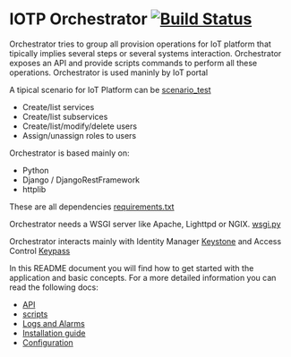 # IOTP Orchestrator [![Build Status](http://ci-iot-deven-01/jenkins/job/IOTP-Orchestrator-Package/badge/icon)](http://ci-iot-deven-01/jenkins/job/IOTP-Orchestrator-Package/)

Orchestrator tries to group all provision operations for IoT platform that tipically implies several steps or several systems interaction.
Orchestrator exposes an API and provide scripts commands to perform all these operations.
Orchestrator is used maninly by IoT portal

A tipical scenario for IoT Platform can be [scenario_test](https://pdihub.hi.inet/ep/fiware-components/wiki/Keystone-scenario-test)

- Create/list services
- Create/list subservices
- Create/list/modify/delete users
- Assign/unassign roles to users

Orchestrator is based mainly on:
- Python
- Django / DjangoRestFramework
- httplib

These are all dependencies [requirements.txt](https://pdihub.hi.inet/fiware/iotp-orchestrator/blob/develop/requirements.txt)

Orchestrator needs a WSGI server like Apache, Lighttpd or NGIX. [wsgi.py](https://pdihub.hi.inet/fiware/iotp-orchestrator/blob/develop/src/wsgi.py)

Orchestrator interacts mainly with Identity Manager [Keystone](https://github.com/telefonicaid/fiware-keystone-scim)  and Access Control [Keypass](https://github.com/telefonicaid/fiware-keypass)


In this README document you will find how to get started with the application and basic concepts. For a more detailed information you can read the following docs:

* [API](http://docs.piotp.apiary.io/#orchestrator)
* [scripts](SCRIPTS.md)
* [Logs and Alarms](TROUBLESHOOTING.md)
* [Installation guide](INSTALL.md)
* [Configuration](CONFIG.md)


